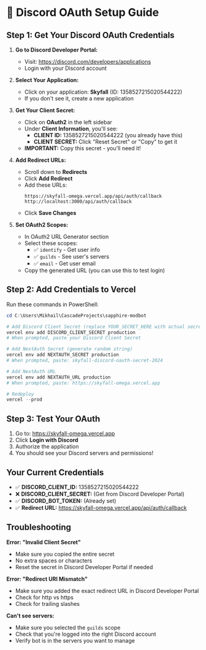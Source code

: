 # 🔐 Discord OAuth Setup Guide

## Step 1: Get Your Discord OAuth Credentials

1. **Go to Discord Developer Portal:**
   - Visit: https://discord.com/developers/applications
   - Login with your Discord account

2. **Select Your Application:**
   - Click on your application: **Skyfall** (ID: 1358527215020544222)
   - If you don't see it, create a new application

3. **Get Your Client Secret:**
   - Click on **OAuth2** in the left sidebar
   - Under **Client Information**, you'll see:
     - **CLIENT ID:** 1358527215020544222 (you already have this)
     - **CLIENT SECRET:** Click "Reset Secret" or "Copy" to get it
   - **IMPORTANT:** Copy this secret - you'll need it!

4. **Add Redirect URLs:**
   - Scroll down to **Redirects**
   - Click **Add Redirect**
   - Add these URLs:
     ```
     https://skyfall-omega.vercel.app/api/auth/callback
     http://localhost:3000/api/auth/callback
     ```
   - Click **Save Changes**

5. **Set OAuth2 Scopes:**
   - In OAuth2 URL Generator section
   - Select these scopes:
     - ✅ `identify` - Get user info
     - ✅ `guilds` - See user's servers
     - ✅ `email` - Get user email
   - Copy the generated URL (you can use this to test login)

## Step 2: Add Credentials to Vercel

Run these commands in PowerShell:

```powershell
cd C:\Users\Mikhail\CascadeProjects\sapphire-modbot

# Add Discord Client Secret (replace YOUR_SECRET_HERE with actual secret)
vercel env add DISCORD_CLIENT_SECRET production
# When prompted, paste your Discord Client Secret

# Add NextAuth Secret (generate random string)
vercel env add NEXTAUTH_SECRET production
# When prompted, paste: skyfall-discord-oauth-secret-2024

# Add NextAuth URL
vercel env add NEXTAUTH_URL production
# When prompted, paste: https://skyfall-omega.vercel.app

# Redeploy
vercel --prod
```

## Step 3: Test Your OAuth

1. Go to: https://skyfall-omega.vercel.app
2. Click **Login with Discord**
3. Authorize the application
4. You should see your Discord servers and permissions!

## Your Current Credentials

- ✅ **DISCORD_CLIENT_ID:** 1358527215020544222
- ❌ **DISCORD_CLIENT_SECRET:** (Get from Discord Developer Portal)
- ✅ **DISCORD_BOT_TOKEN:** (Already set)
- ✅ **Redirect URL:** https://skyfall-omega.vercel.app/api/auth/callback

## Troubleshooting

**Error: "Invalid Client Secret"**
- Make sure you copied the entire secret
- No extra spaces or characters
- Reset the secret in Discord Developer Portal if needed

**Error: "Redirect URI Mismatch"**
- Make sure you added the exact redirect URL in Discord Developer Portal
- Check for http vs https
- Check for trailing slashes

**Can't see servers:**
- Make sure you selected the `guilds` scope
- Check that you're logged into the right Discord account
- Verify bot is in the servers you want to manage
